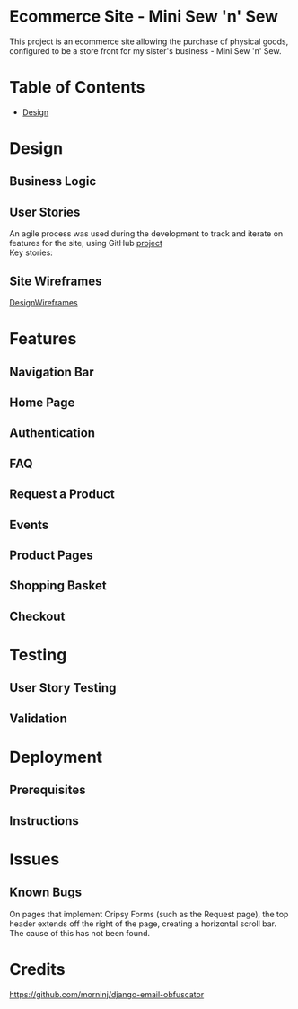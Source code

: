 # Ecommerce Site - Mini Sew 'n' Sew
This project is an ecommerce site allowing the purchase of physical goods, configured to be a store front for my sister's business - Mini Sew 'n' Sew.  

# Table of Contents
- [Design](#design)

# Design
## Business Logic
## User Stories
An agile process was used during the development to track and iterate on features for the site, using GitHub [project](https://github.com/users/SiJiL82/projects/1)  
Key stories:  

## Site Wireframes
[DesignWireframes](docs/design_wireframes.md)  

# Features
## Navigation Bar
## Home Page
## Authentication
## FAQ
## Request a Product
## Events
## Product Pages
## Shopping Basket
## Checkout

# Testing
## User Story Testing
## Validation

# Deployment
## Prerequisites
## Instructions

# Issues
## Known Bugs
On pages that implement Cripsy Forms (such as the Request page), the top header extends off the right of the page, creating a horizontal scroll bar.  
The cause of this has not been found.  
# Credits
https://github.com/morninj/django-email-obfuscator